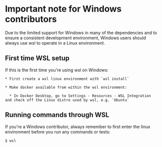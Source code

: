 # Important note for Windows contributors

Due to the limited support for Windows in many of the dependencies and to ensure a consistent development environment, 
Windows users should always use wsl to operate in a Linux environment. 

## First time WSL setup

If this is the first time you're using wsl on Windows:

    * First create a wsl linux environment with `wsl install`

    * Make docker available from within the wsl environment:

      * In Docker Desktop, go to Settings - Resources - WSL Integration and check off the Linux distro used by wsl, e.g. `Ubuntu`

## Running commands through WSL

If you're a Windows contributor, always remember to first enter the linux environment before you run any commands or tests: 

```bash
$ wsl
```
